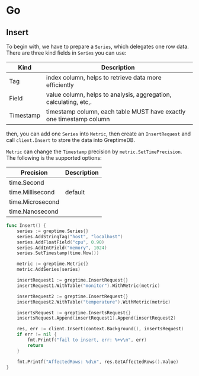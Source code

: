 # Go

## Insert

To begin with, we have to prepare a `Series`, which delegates one row data. There are three kind fields in `Series` you can use:

| Kind      | Description                                                         |
|-----------|---------------------------------------------------------------------|
| Tag       | index column, helps to retrieve data more efficiently               |
| Field     | value column, helps to analysis, aggregation, calculating, etc,.    |
| Timestamp | timestamp column, each table MUST have exactly one timestamp column |

then, you can add one `Series` into `Metric`, then create an `InsertRequest` and call `client.Insert` to store the data into GreptimeDB.

`Metric` can change the `Timestamp` precision by `metric.SetTimePrecision`. The following is the supported options:

| Precision        | Description |
|------------------|-------------|
| time.Second      |             |
| time.Millisecond | default     |
| time.Microsecond |             |
| time.Nanosecond  |             |

```go
func Insert() {
	series := greptime.Series{}
	series.AddStringTag("host", "localhost")
	series.AddFloatField("cpu", 0.90)
	series.AddIntField("memory", 1024)
	series.SetTimestamp(time.Now())

	metric := greptime.Metric{}
	metric.AddSeries(series)

	insertRequest1 := greptime.InsertRequest{}
	insertRequest1.WithTable("monitor").WithMetric(metric)

	insertRequest2 := greptime.InsertRequest{}
	insertRequest2.WithTable("temperature").WithMetric(metric)

	insertsRequest := greptime.InsertsRequest{}
	insertsRequest.Append(insertRequest1).Append(insertRequest2)

	res, err := client.Insert(context.Background(), insertsRequest)
	if err != nil {
		fmt.Printf("fail to insert, err: %+v\n", err)
		return
	}

	fmt.Printf("AffectedRows: %d\n", res.GetAffectedRows().Value)
}
```
<!-- TODO: DELETE -->
